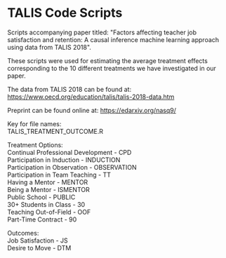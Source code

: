 # TALIS Code Scripts

Scripts accompanying paper titled: "Factors affecting teacher job satisfaction and retention: A causal inference machine learning approach using data from TALIS 2018".

These scripts were used for estimating the average treatment effects corresponding to the 10 different treatments we have investigated in our paper.

The data from TALIS 2018 can be found at: https://www.oecd.org/education/talis/talis-2018-data.htm

Preprint can be found online at: https://edarxiv.org/nasq9/

Key for file names:  
TALIS_TREATMENT_OUTCOME.R  

Treatment Options:  
Continual Professional Development - CPD  
Participation in Induction - INDUCTION  
Participation in Observation - OBSERVATION  
Participation in Team Teaching - TT  
Having a Mentor - MENTOR  
Being a Mentor - ISMENTOR  
Public School - PUBLIC  
30+ Students in Class - 30  
Teaching Out-of-Field - OOF  
Part-Time Contract - 90  

Outcomes:  
Job Satisfaction - JS  
Desire to Move - DTM  
